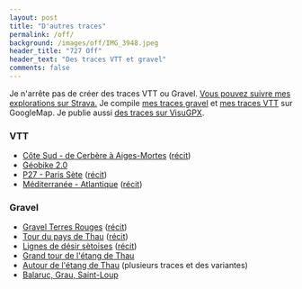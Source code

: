 ```yaml
---
layout: post
title: "D'autres traces"
permalink: /off/
background: /images/off/IMG_3948.jpeg
header_title: "727 Off"
header_text: "Des traces VTT et gravel"
comments: false
---
```


Je n'arrête pas de créer des traces VTT ou Gravel. [Vous pouvez suivre mes explorations sur Strava.](https://www.strava.com/athletes/18278258) Je compile [mes traces gravel](https://www.google.com/maps/d/edit?mid=1v4qZYUWR66lWF-215F5YmQyZDJ_GUPah&usp=sharing) et [mes traces VTT](https://www.google.com/maps/d/edit?mid=1WwRA81_s7CqKx-rybm2R2YnrZ1vh-Vu3&usp=sharing) sur GoogleMap. Je publie aussi [des traces sur VisuGPX](https://www.visugpx.com/membres/35564/).

### VTT

* [Côte Sud - de Cerbère à Aiges-Mortes](/cote-sud/) ([récit](https://tcrouzet.com/tag/cotesud/))
* [Géobike 2.0](https://tcrouzet.com/2021/08/30/bikepacking-sur-la-geobike-ressusciter-une-trace-mythique/)
* [P27 - Paris Sète](https://tcrouzet.com/p27/) ([récit](https://tcrouzet.com/2022/07/15/une-traversee-de-la-france-a-vtt/))
* [Méditerranée - Atlantique](https://www.google.com/maps/d/u/0/edit?mid=1_Z5YlQopu7BmxW612bFj7BwBWruvwyis&usp=sharing) ([récit](https://tcrouzet.com/2019/08/22/une-traversee-de-la-france-sud-a-vtt/))

### Gravel

* [Gravel Terres Rouges](https://tcrouzet.com/gravel-terres-rouges/) ([récit](https://tcrouzet.com/2021/12/31/prendre-son-temps-a-velo/))
* [Tour du pays de Thau](https://www.utagawavtt.com/randonnee-vtt-gps/Tour-de-Sete-Agglopole-Pays-de-Thau-gravel-31075) ([récit](https//tcrouzet.com/2020/12/14/gravel-le-tour-de-sete-agglopole-mediterranee/))
* [Lignes de désir sètoises](https://www.utagawavtt.com/randonnee-vtt-gps?topo=31074) ([récit](https://tcrouzet.com/2020/01/27/lignes-de-desir-a-sete/))
* [Grand tour de l'étang de Thau](https://www.utagawavtt.com/randonnee-vtt-gps/Grand-tour-de-l-etang-de-Thau-30861)
* [Autour de l'étang de Thau](https://www.google.com/maps/d/edit?mid=14-HA-nlt16j7Yn3vFmnC8Zee_caeSxJP&usp=sharing) (plusieurs traces et des variantes)
* [Balaruc, Grau, Saint-Loup](https://www.visugpx.com/Zae0cCQMhD)